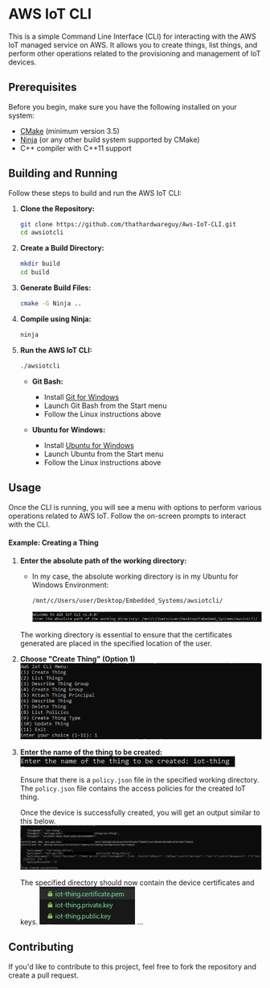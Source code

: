 # AWS IoT CLI

This is a simple Command Line Interface (CLI) for interacting with the AWS IoT managed service on AWS. It allows you to create things, list things, and perform other operations related to the provisioning and management of IoT devices.

## Prerequisites

Before you begin, make sure you have the following installed on your system:

- [CMake](https://cmake.org/download/) (minimum version 3.5)
- [Ninja](https://ninja-build.org/) (or any other build system supported by CMake)
- C++ compiler with C++11 support

## Building and Running

Follow these steps to build and run the AWS IoT CLI:

1. **Clone the Repository:**

    ```bash
    git clone https://github.com/thathardwareguy/Aws-IoT-CLI.git
    cd awsiotcli
    ```

2. **Create a Build Directory:**

    ```bash
    mkdir build
    cd build
    ```

3. **Generate Build Files:**

    ```bash
    cmake -G Ninja ..
    ```

4. **Compile using Ninja:**

    ```bash
    ninja
    ```

5. **Run the AWS IoT CLI:**

    ```bash
    ./awsiotcli
    ```

    - **Git Bash:**
        - Install [Git for Windows](https://gitforwindows.org/)
        - Launch Git Bash from the Start menu
        - Follow the Linux instructions above

    - **Ubuntu for Windows:**
        - Install [Ubuntu for Windows](https://ubuntu.com/tutorials/ubuntu-on-windows#1-overview)
        - Launch Ubuntu from the Start menu
        - Follow the Linux instructions above

## Usage

Once the CLI is running, you will see a menu with options to perform various operations related to AWS IoT. Follow the on-screen prompts to interact with the CLI.

#### Example: Creating a Thing

1. **Enter the absolute path of the working directory:**
   - In my case, the absolute working directory is in my Ubuntu for Windows Environment:
     ```bash
     /mnt/c/Users/user/Desktop/Embedded_Systems/awsiotcli/
     ```
     ![Enter Working Directory](img/directory.PNG)

   The working directory is essential to ensure that the certificates generated are placed in the specified location of the user.

2. **Choose "Create Thing" (Option 1)**
   ![Select Option 1](img/menu.PNG)

3. **Enter the name of the thing to be created:**
   ![Enter thing name](img/name.PNG)

   Ensure that there is a `policy.json` file in the specified working directory. The `policy.json` file contains the access policies for the created IoT thing.

   Once the device is successfully created, you will get an output similar to this below.
   ![Device Creation Complete](img/output.PNG)

   The specified directory should now contain the device certificates and keys.
   ![Certificates for Device](img/certs-output.PNG)
...

## Contributing

If you'd like to contribute to this project, feel free to fork the repository and create a pull request.
